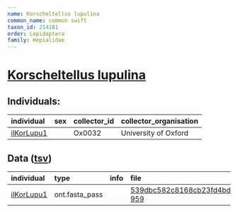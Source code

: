 ```yaml
---
name: Korscheltellus lupulina
common_name: common swift
taxon_id: 214181
order: Lepidoptera
family: Hepialidae
---
```


# [Korscheltellus lupulina](https://www.ebi.ac.uk/ena/data/taxonomy/v1/taxon/tax-id/214181)

## Individuals:

| individual | sex | collector_id | collector_organisation |
| :--------- | :-: | :----------- | :--------------------- |
| [ilKorLupu1](ilKorLupu1.md) |  | Ox0032 | University of Oxford |

## Data ([tsv](Korscheltellus_lupulina_data.tsv))

| individual | type | info | file |
| :--------- | :--- | :--- | :--- |
| [ilKorLupu1](ilKorLupu1.md) | ont.fasta_pass |  | [539dbc582c8168cb23fd4bd04aebfb59-959](https://darwin.cog.sanger.ac.uk/insects/Korscheltellus_lupulina/ilKorLupu1/genomic_data/ont/ilKorsLup1.ont.fasta.gz) |
